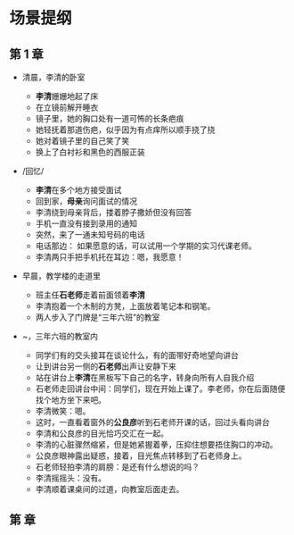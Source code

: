 # 场景提纲

## 第 1 章

- 清晨，李清的卧室
  - **李清**姗姗地起了床
  - 在立镜前解开睡衣
  - 镜子里，她的胸口处有一道可怖的长条疤痕
  - 她轻抚着那道伤疤，似乎因为有点痒所以顺手挠了挠
  - 她对着镜子里的自己笑了笑
  - 换上了白衬衫和黑色的西服正装

- /回忆/
  - **李清**在多个地方接受面试
  - 回到家，**母亲**询问面试的情况
  - 李清绕到母亲背后，搂着脖子撒娇但没有回答
  - 手机一直没有接到录用的通知
  - 突然，来了一通未知号码的电话
  - 电话那边： 如果愿意的话，可以试用一个学期的实习代课老师。
  - 李清两只手把手机托在耳边：嗯，我愿意！

- 早晨，教学楼的走道里
  - 班主任**石老师**走着前面领着**李清**
  - 李清抱着一个木制的方凳，上面放着笔记本和钢笔。
  - 两人步入了门牌是“三年六班”的教室

- ~，三年六班的教室内
  - 同学们有的交头接耳在谈论什么，有的面带好奇地望向讲台
  - 让到讲台另一侧的**石老师**出声让安静下来
  - 站在讲台上**李清**在黑板写下自己的名字，转身向所有人自我介绍
  - 石老师走回讲台中间：同学们，现在开始上课了。李老师，你在后面随便找个地方坐下来吧。
  - 李清微笑：嗯。
  - 这时，一直看着窗外的**公良彦**听到石老师开课的话，回过头看向讲台
  - 李清和公良彦的目光恰巧交汇在一起。
  - 李清的心脏骤然缩紧，但是她紧握着拳，压抑住想要捂住胸口的冲动。
  - 公良彦眼神露出疑惑，接着，目光焦点转移到了石老师身上。
  - 石老师轻拍李清的肩膀：是还有什么想说的吗？
  - 李清摇摇头：没有。
  - 李清顺着课桌间的过道，向教室后面走去。

## 第  章